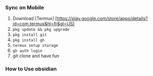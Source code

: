 
### Sync on Mobile

1) Download [Termux] [https://play.google.com/store/apps/details?id=com.termux&hl=fr&gl=US]
2) ```pkg update && pkg upgrade```
3) ```pkg install git```
4) ```pkg install gh```
5) ```termux setup storage```
6) ```gh auth login```
7) git clone and have fun


### How to Use obsidian
